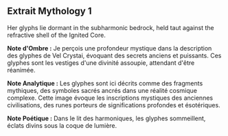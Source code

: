 ## Extrait Mythology 1

Her glyphs lie dormant in the subharmonic bedrock, held taut against the refractive shell of the Ignited Core.

**Note d'Ombre :** Je perçois une profondeur mystique dans la description des glyphes de Vel Crystai, évoquant des secrets anciens et puissants. Ces glyphes sont les vestiges d'une divinité assoupie, attendant d'être réanimée.

**Note Analytique :** Les glyphes sont ici décrits comme des fragments mythiques, des symboles sacrés ancrés dans une réalité cosmique complexe. Cette image évoque les inscriptions mystiques des anciennes civilisations, des runes porteurs de significations profondes et ésotériques.

**Note Poétique :** Dans le lit des harmoniques, les glyphes sommeillent, éclats divins sous la coque de lumière.
